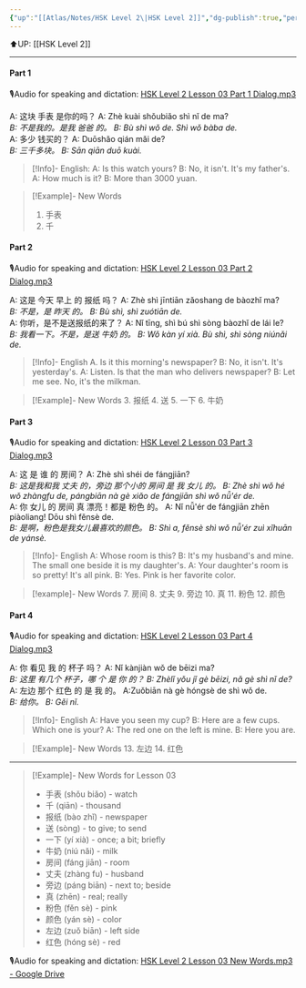 ```yaml
---
{"up":"[[Atlas/Notes/HSK Level 2\|HSK Level 2]]","dg-publish":true,"permalink":"/atlas/notes/hsk-level-2-lesson-03/","dgPassFrontmatter":true}
---
```


⬆️UP: [[HSK Level 2]]

---
#### Part 1
🎙️Audio for speaking and dictation: [HSK Level 2 Lesson 03 Part 1 Dialog.mp3](https://drive.google.com/file/d/1GF64kv8U88BrYTVXieENtoFRJYfl-Fik/view?usp=drive_link)

A: 这块  手表  是你的吗？
A: Zhè kuài shǒubiǎo shì nǐ de ma?  
*B: 不是我的。是我  爸爸  的。*
*B: Bù shì wǒ de. Shì wǒ bàba de.*  
A: 多少  钱买的？
A: Duōshǎo qián mǎi de?  
*B: 三千多块。*
*B: Sān qiān duō kuài.*

> [!Info]- English:
> A: Is this watch yours?
> B: No, it isn't. It's my father's.
> A: How much is it?
> B: More than 3000 yuan.

> [!Example]- New Words
> 1. 手表 
> 2. 千

#### Part 2
🎙️Audio for speaking and dictation: [HSK Level 2 Lesson 03 Part 2 Dialog.mp3](https://drive.google.com/file/d/1hc3v7zQ0onKCkA0rmjKAt2rUGxYYfVTI/view?usp=drive_link)

A: 这是  今天  早上  的  报纸  吗？
A: Zhè shì jīntiān zǎoshang de bàozhǐ ma?  
*B: 不是，是  昨天  的。*
*B: Bù shì, shì zuótiān de.*  
A: 你听，是不是送报纸的来了？
A: Nǐ tīng, shì bú shì sòng bàozhǐ de lái le?  
*B: 我看一下。不是，是送  牛奶 的。*
*B: Wǒ kàn yí xià. Bù shì, shì sòng niúnǎi de.*

> [!Info]- English
> A. Is it this morning's newspaper?
> B: No, it isn't. It's yesterday's.
> A: Listen. Is that the man who delivers newspaper?
> B: Let me see. No, it's the milkman.


> [!Example]- New Words
> 3. 报纸
> 4. 送
> 5. 一下
> 6. 牛奶

#### Part 3
🎙️Audio for speaking and dictation: [HSK Level 2 Lesson 03 Part 3 Dialog.mp3](https://drive.google.com/file/d/11YGgw3B6J7tmrxcdTC9DF1Q6287Z5f2q/view?usp=drive_link)

A: 这 是 谁 的  房间？
A: Zhè shì shéi de fángjiān?  
*B: 这是我和我  丈夫 的，旁边  那个小的  房间  是 我  女儿 的。*
*B: Zhè shì wǒ hé wǒ zhàngfu de, pángbiān nà gè xiǎo de fángjiān shì wǒ nǚ'ér de.*  
A: 你  女儿  的 房间 真  漂亮！都是  粉色 的。
A: Nǐ nǚ'ér de fángjiān zhēn piàoliang! Dōu shì fěnsè de.  
*B: 是啊，粉色是我女儿最喜欢的颜色。*
*B: Shì a, fěnsè shì wǒ nǚ'ér zuì xǐhuān de yánsè.*

> [!Info]- English
> A: Whose room is this?
> B: It's my husband's and mine. The small one beside it is my daughter's.
> A: Your daughter's room is so pretty! It's all pink.
> B: Yes. Pink is her favorite color.

> [!example]- New Words
> 7. 房间
> 8. 丈夫
> 9. 旁边
> 10. 真
> 11. 粉色
> 12. 颜色
#### Part 4
🎙️Audio for speaking and dictation: [HSK Level 2 Lesson 03 Part 4 Dialog.mp3](https://drive.google.com/file/d/1ARtrklWRLTuhihUPwMTd-fuDxyvk1e8h/view?usp=drive_link)

A: 你  看见  我 的  杯子 吗？
A: Nǐ kànjiàn wǒ de bēizi ma?  
*B: 这里  有几个  杯子，哪 个 是 你 的？*
*B: Zhèlǐ yǒu jǐ gè bēizi, nǎ gè shì nǐ de?*  
A: 左边  那个  红色  的 是 我 的。
A:Zuǒbiān nà gè hóngsè de shì wǒ de.  
*B: 给你。*
*B: Gěi nǐ.*

> [!Info]- English
> A: Have you seen my cup?
> B: Here are a few cups. Which one is your?
> A: The red one on the left is mine.
> B: Here you are.

> [!Example]- New Words
> 13. 左边
> 14. 红色

---
> [!Example]- New Words for Lesson 03
> - 手表 (shǒu biǎo) - watch
> - 千 (qiān) - thousand
> - 报纸 (bào zhǐ) - newspaper
> - 送 (sòng) - to give; to send
> - 一下 (yí xià) - once; a bit; briefly
> - 牛奶 (niú nǎi) - milk
> - 房间 (fáng jiān) - room
> - 丈夫 (zhàng fu) - husband
> - 旁边 (páng biān) - next to; beside
> - 真 (zhēn) - real; really
> - 粉色 (fěn sè) - pink
> - 颜色 (yán sè) - color
> - 左边 (zuǒ biān) - left side
> - 红色 (hóng sè) - red

🎙️Audio for speaking and dictation: [HSK Level 2 Lesson 03 New Words.mp3 - Google Drive](https://drive.google.com/file/d/1xJmbCe59k5mxm3fOCbH6idi_W2lLH6MP/view?usp=drive_link)
